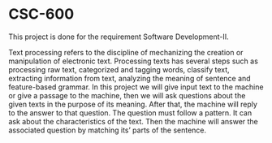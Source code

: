 # CSC-600
This project is done for the requirement Software Development-II. 

Text processing refers to the discipline of mechanizing the creation or manipulation of electronic text. Processing texts has several steps such as processing raw text, categorized and tagging words, classify text, extracting information from text, analyzing the meaning of sentence and feature-based
grammar.
In this project we will give input text to the machine or give a passage to the machine, then we will ask questions about the given texts in the purpose of its meaning. After that, the machine will reply to the answer to that question. The question must follow a pattern. It can ask about the characteristics of the text. Then the machine will answer the associated question by matching its’ parts of the sentence.
